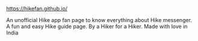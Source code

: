 https://hikefan.github.io/

An unofficial Hike app fan page to know everything about Hike messenger. A fun and easy Hike guide page. By a Hiker for a Hiker. Made with love in India
